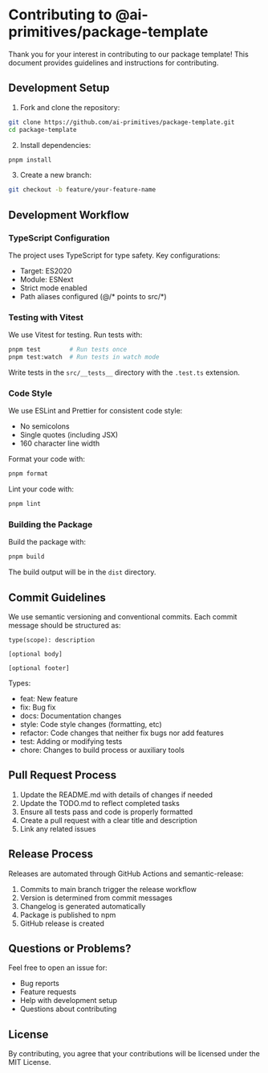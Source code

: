 # Contributing to @ai-primitives/package-template

Thank you for your interest in contributing to our package template! This document provides guidelines and instructions for contributing.

## Development Setup

1. Fork and clone the repository:
```bash
git clone https://github.com/ai-primitives/package-template.git
cd package-template
```

2. Install dependencies:
```bash
pnpm install
```

3. Create a new branch:
```bash
git checkout -b feature/your-feature-name
```

## Development Workflow

### TypeScript Configuration

The project uses TypeScript for type safety. Key configurations:
- Target: ES2020
- Module: ESNext
- Strict mode enabled
- Path aliases configured (@/* points to src/*)

### Testing with Vitest

We use Vitest for testing. Run tests with:
```bash
pnpm test        # Run tests once
pnpm test:watch  # Run tests in watch mode
```

Write tests in the `src/__tests__` directory with the `.test.ts` extension.

### Code Style

We use ESLint and Prettier for consistent code style:
- No semicolons
- Single quotes (including JSX)
- 160 character line width

Format your code with:
```bash
pnpm format
```

Lint your code with:
```bash
pnpm lint
```

### Building the Package

Build the package with:
```bash
pnpm build
```

The build output will be in the `dist` directory.

## Commit Guidelines

We use semantic versioning and conventional commits. Each commit message should be structured as:

```
type(scope): description

[optional body]

[optional footer]
```

Types:
- feat: New feature
- fix: Bug fix
- docs: Documentation changes
- style: Code style changes (formatting, etc)
- refactor: Code changes that neither fix bugs nor add features
- test: Adding or modifying tests
- chore: Changes to build process or auxiliary tools

## Pull Request Process

1. Update the README.md with details of changes if needed
2. Update the TODO.md to reflect completed tasks
3. Ensure all tests pass and code is properly formatted
4. Create a pull request with a clear title and description
5. Link any related issues

## Release Process

Releases are automated through GitHub Actions and semantic-release:
1. Commits to main branch trigger the release workflow
2. Version is determined from commit messages
3. Changelog is generated automatically
4. Package is published to npm
5. GitHub release is created

## Questions or Problems?

Feel free to open an issue for:
- Bug reports
- Feature requests
- Help with development setup
- Questions about contributing

## License

By contributing, you agree that your contributions will be licensed under the MIT License.
